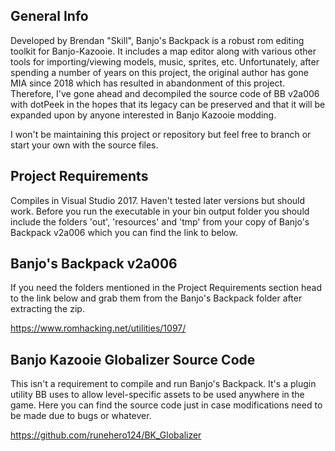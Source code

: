 ## General Info
Developed by Brendan "Skill", Banjo's Backpack is a robust rom editing toolkit for Banjo-Kazooie. It includes a map editor along with various other tools for importing/viewing models, music, sprites, etc. Unfortunately, after spending a number of years on this project, the original author has gone MIA since 2018 which has resulted in abandonment of this project. Therefore, I've gone ahead and decompiled the source code of BB v2a006 with dotPeek in the hopes that its legacy can be preserved and that it will be expanded upon by anyone interested in Banjo Kazooie modding. 

I won't be maintaining this project or repository but feel free to branch or start your own with the source files. 

## Project Requirements
Compiles in Visual Studio 2017. Haven't tested later versions but should work. Before you run the executable in your bin output folder you should include the folders 'out', 'resources' and 'tmp' from your copy of Banjo's Backpack v2a006 which you can find the link to below.

## Banjo's Backpack v2a006
If you need the folders mentioned in the Project Requirements section head to the link below and grab them from the Banjo's Backpack folder after extracting the zip.

https://www.romhacking.net/utilities/1097/

## Banjo Kazooie Globalizer Source Code
This isn't a requirement to compile and run Banjo's Backpack. It's a plugin utility BB uses to allow level-specific assets to be used anywhere in the game. Here you can find the source code just in case modifications need to be made due to bugs or whatever.

https://github.com/runehero124/BK_Globalizer
